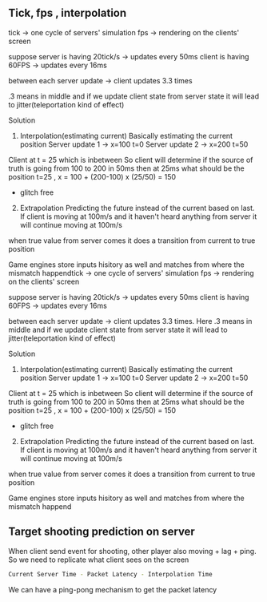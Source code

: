 ## Tick, fps , interpolation
tick -> one cycle of servers' simulation
fps -> rendering on the clients' screen

suppose server is having 20tick/s -> updates every 50ms
client is having 60FPS -> updates every 16ms

between each server update -> client updates 3.3 times

.3 means in middle and if we update client state from server
state it will lead to jitter(teleportation kind of effect)

Solution
1) Interpolation(estimating current)
Basically estimating the current position
Server update 1 -> x=100 t=0
Server update 2 -> x=200 t=50

Client at t = 25 which is inbetween
So client will determine if the source of truth is going from
100 to 200 in 50ms then at 25ms what should be the position
t=25 , x = 100 + (200-100) x (25/50) = 150

* glitch free

2) Extrapolation
Predicting the future instead of the current based on last.
If client is moving at 100m/s and it haven't heard anything from 
server it will continue moving at 100m/s

when true value from server comes it does a transition from current to
true position

Game engines store inputs hisitory as well and matches from where the mismatch happendtick -> one cycle of servers' simulation
fps -> rendering on the clients' screen

suppose
server is having 20tick/s -> updates every 50ms
client is having 60FPS -> updates every 16ms

between each server update -> client updates 3.3 times. Here .3 means in middle and if we update client state from server
state it will lead to jitter(teleportation kind of effect)

Solution
1) Interpolation(estimating current)
Basically estimating the current position
Server update 1 -> x=100 t=0
Server update 2 -> x=200 t=50

Client at t = 25 which is inbetween
So client will determine if the source of truth is going from
100 to 200 in 50ms then at 25ms what should be the position
t=25 , x = 100 + (200-100) x (25/50) = 150

* glitch free

2) Extrapolation
Predicting the future instead of the current based on last.
If client is moving at 100m/s and it haven't heard anything from 
server it will continue moving at 100m/s

when true value from server comes it does a transition from current to
true position

Game engines store inputs hisitory as well
and matches from where the mismatch happend

## Target shooting prediction on server
When client send event for shooting, other player also moving + lag + ping.
So we need to replicate what client sees on the screen

```bash
Current Server Time - Packet Latency - Interpolation Time
```

We can have a ping-pong mechanism to get the packet latency